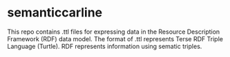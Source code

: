 # semanticcarline
This repo contains .ttl files for expressing data in the Resource Description Framework (RDF) data model. The format of .ttl represents Terse RDF Triple Language (Turtle). RDF represents information using sematic triples.
